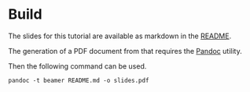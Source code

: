 # Build

The slides for this tutorial are available as markdown in the [README](./README.md).

The generation of a PDF document from that requires the [Pandoc](https://pandoc.org/) utility.

Then the following command can be used.

    pandoc -t beamer README.md -o slides.pdf
